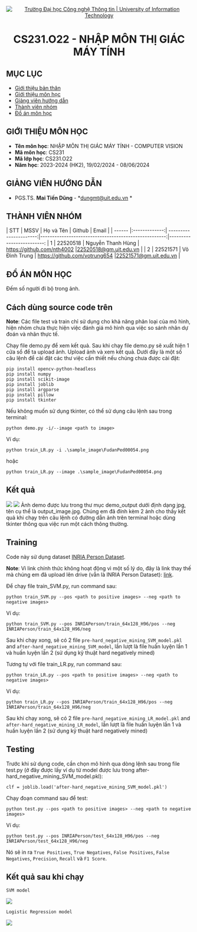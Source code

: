 <p align="center">
  <a href="https://www.uit.edu.vn/" title="Trường Đại học Công nghệ Thông tin" style="border: 5;">
    <img src="https://i.imgur.com/WmMnSRt.png" alt="Trường Đại học Công nghệ Thông tin | University of Information Technology">
  </a>
</p>

<!-- Title -->
<h1 align="center"><b>CS231.O22 - NHẬP MÔN THỊ GIÁC MÁY TÍNH</b></h1>



## MỤC LỤC
* [ Giới thiệu bản thân](#gioithieubanthan)
* [ Giới thiệu môn học](#gioithieumonhoc)
* [ Giảng viên hướng dẫn](#giangvien)
* [ Thành viên nhóm](#thanhvien)
* [ Đồ án môn học](#doan)

## GIỚI THIỆU MÔN HỌC
<a name="gioithieumonhoc"></a>
* **Tên môn học**: NHẬP MÔN THỊ GIÁC MÁY TÍNH - COMPUTER VISION
* **Mã môn học**: CS231
* **Mã lớp học**: CS231.O22
* **Năm học**: 2023-2024 (HK2), 19/02/2024 - 08/06/2024

## GIẢNG VIÊN HƯỚNG DẪN
<a name="giangvien"></a>
* PGS.TS. **Mai Tiến Dũng** - *dungmt@uit.edu.vn *

## THÀNH VIÊN NHÓM
<a name="thanhvien"></a>
| STT    | MSSV          | Họ và Tên              | Github                                               | Email                   |
| ------ |:-------------:| ----------------------:|-----------------------------------------------------:|-------------------------:
| 1      | 22520518      | Nguyễn Thanh Hùng      | https://github.com/nth4002                           |22520518@gm.uit.edu.vn   |
| 2      | 22521571      | Võ Đình Trung          | https://github.com/votrung654                        |22521571@gm.uit.edu.vn   |

## ĐỒ ÁN MÔN HỌC
<a name="doan"></a>
Đếm số người đi bộ trong ảnh.

## Cách dùng source code trên
**Note**: Các file test và train chỉ sử dụng cho khả năng phân loại của mô hình, hiện nhóm chưa thực hiện việc đánh giá mô hình qua việc so sánh nhãn dự đoán và nhãn thực tế.

Chạy file demo.py để xem kết quả. Sau khi chạy file demo.py sẽ xuất hiện 1 cửa sổ để ta upload ảnh. Upload ảnh và xem kết quả. Dưới đây là một số câu lệnh để cài đặt các thư việc cần thiết nếu chúng chưa được cài đặt:
```
pip install opencv-python-headless
pip install numpy
pip install scikit-image
pip install joblib
pip install argparse
pip install pillow
pip install tkinter
```
Nếu không muốn sử dụng tkinter, có thể sử dụng câu lệnh sau trong terminal:
```
python demo.py -i/--image <path to image> 
```
Ví dụ:
```
python train_LR.py -i .\sample_image\FudanPed00054.png
```
hoặc
```
python train_LR.py --image .\sample_image\FudanPed00054.png
```

## Kết quả
<img src="https://i.imgur.com/jx2IdeK.png">
<img src="https://i.imgur.com/CHTjeZD.png">
Ảnh demo được lưu trong thư mục demo_output dưới định dạng jpg, tên cụ thể là output_image.jpg. Chúng em đã đính kèm 2 ảnh cho thấy kết quả khi chạy trên câu lệnh có đường dẫn ảnh trên terminal hoặc dùng tkinter thông qua việc run một cách thông thường.

## Training
Code này sử dụng dataset [INRIA Person Dataset](http://pascal.inrialpes.fr/data/human/).

**Note**: Vì link chính thức không hoạt động vì một số lý do, đây là link thay thế mà chúng em đã upload lên drive (vẫn là INRIA Person Dataset): [link](https://drive.google.com/file/d/1ZYLz0m3yHVvXl7OMF_Ee2yAxqd3jkTU1/view?usp=sharing).

Để chạy file train_SVM.py, run command sau:
```
python train_SVM.py --pos <path to positive images> --neg <path to negative images>
```
Ví dụ:
```
python train_SVM.py --pos INRIAPerson/train_64x128_H96/pos --neg INRIAPerson/train_64x128_H96/neg
```

Sau khi chạy xong, sẽ có 2 file  `pre-hard_negative_mining_SVM_model.pkl` and `after-hard_negative_mining_SVM_model`, lần lượt là file huấn luyện lần 1 và huấn luyện lần 2 (sử dụng kỹ thuật hard negatively mined)

Tương tự với file train_LR.py, run command sau:
```
python train_LR.py --pos <path to positive images> --neg <path to negative images>
```
Ví dụ:
```
python train_LR.py --pos INRIAPerson/train_64x128_H96/pos --neg INRIAPerson/train_64x128_H96/neg
```

Sau khi chạy xong, sẽ có 2 file  `pre-hard_negative_mining_LR_model.pkl` and `after-hard_negative_mining_LR_model`, lần lượt là file huấn luyện lần 1 và huấn luyện lần 2 (sử dụng kỹ thuật hard negatively mined)

## Testing
Trước khi sử dụng code, cần chọn mô hình qua dòng lệnh sau trong file test.py (ở đây được lấy ví dụ từ model được lưu trong after-hard_negative_mining_SVM_model.pkl):
```
clf = joblib.load('after-hard_negative_mining_SVM_model.pkl')
```
Chạy đoạn command sau để test:
```
python test.py --pos <path to positive images> --neg <path to negative images>
```
Ví dụ:
```
python test.py --pos INRIAPerson/test_64x128_H96/pos --neg INRIAPerson/test_64x128_H96/neg
```

Nó sẽ in ra `True Positives`, `True Negatives`, `False Positives`, `False Negatives`, `Precision`, `Recall` và `F1 Score`.

## Kết quả sau khi chạy 
`SVM model`

<img src="https://i.imgur.com/LjsiN9B.png">

`Logistic Regression model`

<img src="https://i.imgur.com/dtX7NHb.png">



